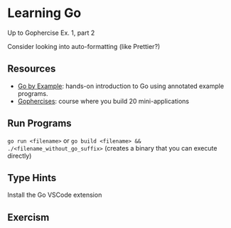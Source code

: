 # Learning Go

Up to Gophercise Ex. 1, part 2

Consider looking into auto-formatting (like Prettier?)

## Resources

- [Go by Example](https://gobyexample.com/): hands-on introduction to Go using annotated example programs.
- [Gophercises](https://gophercises.com/): course where you build 20 mini-applications

## Run Programs

`go run <filename>` or
`go build <filename> && ./<filename_without_go_suffix>` (creates a binary that you can execute directly)

## Type Hints

Install the Go VSCode extension

## Exercism
